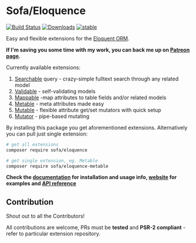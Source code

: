 # Sofa/Eloquence

[![Build Status](https://travis-ci.org/jarektkaczyk/eloquence.svg)](https://travis-ci.org/jarektkaczyk/eloquence) [![Downloads](https://poser.pugx.org/sofa/eloquence/downloads)](https://packagist.org/packages/sofa/eloquence) [![stable](https://poser.pugx.org/sofa/eloquence/v/stable.svg)](https://packagist.org/packages/sofa/eloquence)

Easy and flexible extensions for the [Eloquent ORM](https://laravel.com/docs/eloquent).

**If I'm saving you some time with my work, you can back me up on [Patreon page](https://patreon.com/jarektkaczyk).**

Currently available extensions:

1. [Searchable](https://github.com/jarektkaczyk/eloquence-base) query - crazy-simple fulltext search through any related model 
1. [Validable](https://github.com/jarektkaczyk/eloquence-validable) - self-validating models
2. [Mappable](https://github.com/jarektkaczyk/eloquence-mappable) -map attributes to table fields and/or related models
3. [Metable](https://github.com/jarektkaczyk/eloquence-metable) - meta attributes made easy
4. [Mutable](https://github.com/jarektkaczyk/eloquence-mutable) - flexible attribute get/set mutators with quick setup 
5. [Mutator](https://github.com/jarektkaczyk/eloquence-mutable) - pipe-based mutating

By installing this package you get aforementioned extensions. Alternatively you can pull just single extension:

```bash
# get all extensions
composer require sofa/eloquence 

# get single extension, eg. Metable
composer require sofa/eloquence-metable
```

**Check the [documentation](https://github.com/jarektkaczyk/eloquence/wiki) for installation and usage info, [website](http://softonsofa.com/tag/eloquence/) for examples and [API reference](http://jarektkaczyk.github.io/eloquence-api)**

## Contribution

Shout out to all the Contributors!

All contributions are welcome, PRs must be **tested** and **PSR-2 compliant** - refer to particular extension repository.
